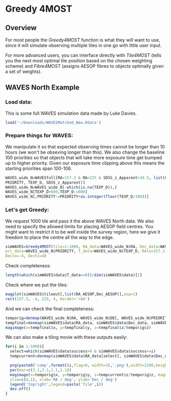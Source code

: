Greedy 4MOST
================

Overview
--------

For most people the *Greedy4MOST* function is what they will want to use, since it will simulate observing multiple tiles in one go with little user input.

For more advanced users, you can interface directly with *Tile4MOST* (tells you the next most optimal tile position based on the chosen weighting scheme) and *Fibre4MOST* (assigns AESOP fibres to objects optimally given a set of weights).

WAVES North Example
-------------------

### Load data:

This is some full WAVES simulation data made by Luke Davies.

``` r
load('~/Downloads/WAVESMatched_New.Rdata')
```

### Prepare things for WAVES:

We manipulate it so that expected observing times cannot be longer than 10 hours (we won't be obseving longer than this). We also change the baseline 100 priorities so that objects that will take more exposure time get bumped up to higher priority. Given our exposure time clipping above this means the starting priorities span 100-106.

``` r
WAVES_wide_N=WAVESfull[RA>157.3 & RA<225 & SDSS_z_Apparent<20.5, list(CATAID, RA, DEC,
PRIORITY, TEXP_D, SDSS_z_Apparent)]
WAVES_wide_N=WAVES_wide_N[-which(is.na(TEXP_D)),]
WAVES_wide_N[TEXP_D>600,TEXP_D:=600]
WAVES_wide_N[,PRIORITY:=PRIORITY+as.integer(floor(TEXP_D/100))]
```

### Let's get Greedy:

We request 1000 tile and pass it the above WAVES North data. We also need to specify the allowed limits for placing AESOP field centres. You might want to restrict it to be well inside the survey region, here we give it freedom to place the centre all the way to the edge.

``` r
simWAVES=Greedy4MOST(tile=1:1000, RA_data=WAVES_wide_N$RA, Dec_data=WAVES_wide_N$DEC,
pri_data=WAVES_wide_N$PRIORITY, T_data=WAVES_wide_N$TEXP_D, RAlo=157.3, RAhi=225,
Declo=-4, Dechi=4)
```

Check completeness:

``` r
length(which(simWAVES$data$T_data<=0))/dim(simWAVES$data)[1]
```

Check where we put the tiles:

``` r
magplot(simWAVES$tileout[,list(RA_AESOP,Dec_AESOP)],asp=1)
rect(157.3, -4, 225, 4, border='red')
```

And we can check the final completeness:

``` r
temporig=denmap(WAVES_wide_N$RA, WAVES_wide_N$DEC, WAVES_wide_N$PRIORITY)
tempfinal=denmap(simWAVES$data$RA_data, simWAVES$data$Dec_data, simWAVES$data$pri_data)
magimage(x=tempfinal$x, y=tempfinal$y, z=tempfinal$z/temporig$z)
```

We can also make a tiling movie with these outputs easily:

``` r
for(i in 1:1000){
  select=which(simWAVES$data$success>0 & simWAVES$data$success<=i)
  tempcurrent=denmap(simWAVES$data$RA_data[select], simWAVES$data$Dec_data[select])

  png(paste0('comp',formatC(i,flag=0, width=3),'.png'),width=1200,height=300)
  par(mar=c(3.1,3.1,1.1,1.1))
  magimage(x=temporig$x, y=temporig$y, z=tempcurrent$z/temporig$z, magmap=FALSE,
  zlim=c(0,1), xlab='RA / deg', ylab='Dec / deg')
  legend('topright',legend=paste('Tile',i))
  dev.off()
}
```


